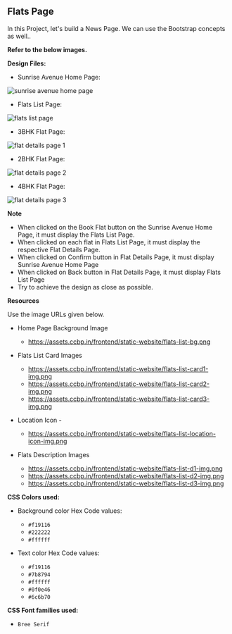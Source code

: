 ## Flats Page

In this Project, let's build a News Page. We can use the Bootstrap concepts as well..

**Refer to the below images.**



**Design Files:**
- Sunrise Avenue Home Page:

![sunrise avenue home page](image.png)


- Flats List Page:

![flats list page](image-1.png)


- 3BHK Flat Page:

![flat details page 1](image-2.png)



- 2BHK Flat Page:

![flat details page 2](image-3.png)



- 4BHK Flat Page:

![flat details page 3](image-4.png)


 

**Note**
- When clicked on the Book Flat button on the Sunrise Avenue Home Page, it must display the Flats List Page.
- When clicked on each flat in Flats List Page, it must display the respective Flat Details Page.
- When clicked on Confirm button in Flat Details Page, it must display Sunrise Avenue Home Page
- When clicked on Back button in Flat Details Page, it must display Flats List Page
- Try to achieve the design as close as possible.


**Resources**

Use the image URLs given below.


- Home Page Background Image
    - https://assets.ccbp.in/frontend/static-website/flats-list-bg.png

- Flats List Card Images
    - https://assets.ccbp.in/frontend/static-website/flats-list-card1-img.png
    - https://assets.ccbp.in/frontend/static-website/flats-list-card2-img.png
    - https://assets.ccbp.in/frontend/static-website/flats-list-card3-img.png

- Location Icon    - 
    - https://assets.ccbp.in/frontend/static-website/flats-list-location-icon-img.png

- Flats Description Images
    - https://assets.ccbp.in/frontend/static-website/flats-list-d1-img.png
    - https://assets.ccbp.in/frontend/static-website/flats-list-d2-img.png
    - https://assets.ccbp.in/frontend/static-website/flats-list-d3-img.png

**CSS Colors used:**

- Background color Hex Code values:
    - `#f19116`
    - `#222222`
    - `#ffffff`

- Text color Hex Code values:
    - `#f19116`
    - `#7b8794`
    - `#ffffff`
    - `#0f0e46`
    - `#6c6b70`

**CSS Font families used:**
- `Bree Serif`